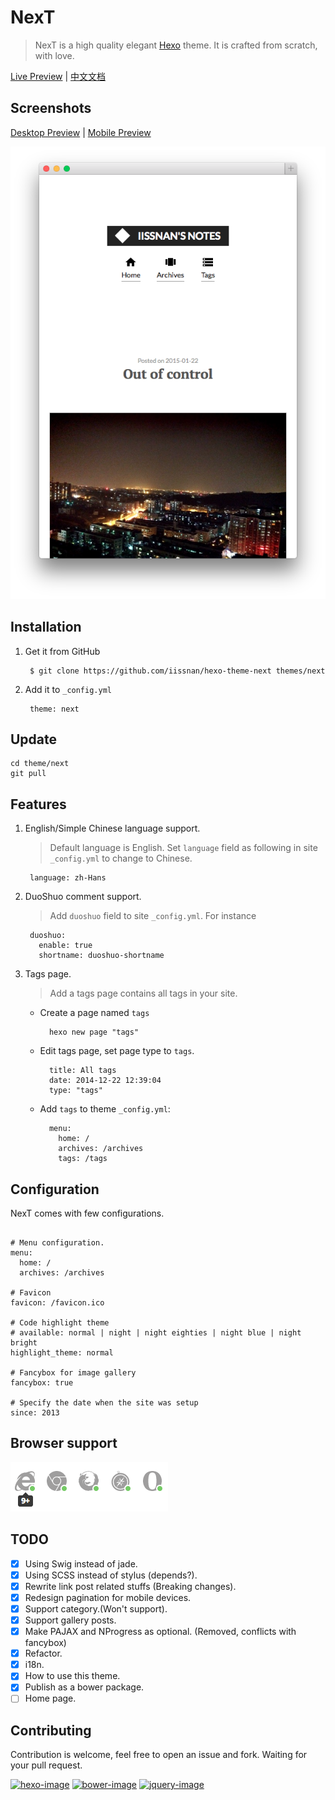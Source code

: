 # NexT

> NexT is a high quality elegant [Hexo](http://hexo.io) theme. It is crafted from scratch, with love.


[Live Preview](http://notes.iissnan.com)  |  [中文文档](README-zh.md)

## Screenshots

[Desktop Preview](screenshots/desktop.png) | [Mobile Preview](screenshots/mobile.png)


![Mobile Preview](screenshots/mobile.png)


## Installation

1. Get it from GitHub

        $ git clone https://github.com/iissnan/hexo-theme-next themes/next

2. Add it to `_config.yml`

        theme: next


## Update

```
cd theme/next
git pull
```

## Features

1. English/Simple Chinese language support.

    > Default language is English.
    > Set `language` field as following in site `_config.yml` to change to Chinese.

        language: zh-Hans

2. DuoShuo comment support.

    > Add `duoshuo` field to site `_config.yml`. For instance

        duoshuo:
          enable: true
          shortname: duoshuo-shortname

3. Tags page.

    > Add a tags page contains all tags in your site.

    - Create a page named `tags`

            hexo new page "tags"

    - Edit tags page, set page type to `tags`.

            title: All tags
            date: 2014-12-22 12:39:04
            type: "tags"

    - Add `tags` to theme `_config.yml`:

            menu:
              home: /
              archives: /archives
              tags: /tags


## Configuration

NexT comes with few configurations.

```

# Menu configuration.
menu:
  home: /
  archives: /archives

# Favicon
favicon: /favicon.ico

# Code highlight theme
# available: normal | night | night eighties | night blue | night bright
highlight_theme: normal

# Fancybox for image gallery
fancybox: true

# Specify the date when the site was setup
since: 2013

```

## Browser support

![Browser support](screenshots/browser-support.png)


## TODO

- [x] Using Swig instead of jade.
- [x] Using SCSS instead of stylus (depends?).
- [x] Rewrite link post related stuffs (Breaking changes).
- [x] Redesign pagination for mobile devices.
- [x] Support category.(Won't support).
- [x] Support gallery posts.
- [x] Make PAJAX and NProgress as optional. (Removed, conflicts with fancybox)
- [x] Refactor.
- [x] i18n.
- [x] How to use this theme.
- [x] Publish as a bower package.
- [ ] Home page.

## Contributing

Contribution is welcome, feel free to open an issue and fork. Waiting for your pull request.

[![hexo-image]][hexo-url]
[![bower-image]][bower-url]
[![jquery-image]][jquery-url]

[hexo-image]: http://img.shields.io/badge/Hexo-2.4+-2BAF2B.svg?style=flat-square
[hexo-url]: http://hexo.io
[bower-image]: http://img.shields.io/badge/Bower-*-2BAF2B.svg?style=flat-square
[bower-url]: http://bower.io
[jquery-image]: https://img.shields.io/badge/jquery-1.9-blue.svg?style=flat-square
[jquery-url]: http://jquery.com/